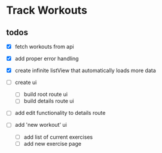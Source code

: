 # Track Workouts

## todos

- [x] fetch workouts from api
- [x] add proper error handling
- [x] create infinite listView that automatically loads more data
- [ ] create ui
    - [ ] build root route ui
    - [ ] build details route ui

- [ ] add edit functionality to details route

- [ ] add 'new workout' ui
    - [ ] add list of current exercises
    - [ ] add new exercise page